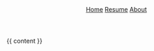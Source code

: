 <!DOCTYPE html>
<html lang="en-US">
<head>
    <title>{{ page.title }}</title>
    <link rel="icon" type="image/x-icon" href="favicon.ico">
    <link rel="stylesheet" href="default.css">
</head>
<body>
    <header>
        <nav>
            <a {% if page.name == "index.md" %} class="currentpage" {% endif %} href="/">Home</a>
            <a {% if page.name == "resume.md" %} class="currentpage" {% endif %} href="resume.html">Resume</a>
            <!-- <a {% if page.name == "writing.md" %} class="currentpage" {% endif %} href="writing.html">Writing</a> -->
            <a {% if page.name == "about.md" %} class="currentpage" {% endif %} href="about.html">About</a>
        </nav>
    </header>
    <main>
    {{ content }}
    </main>
</body>
</html>
